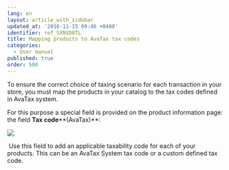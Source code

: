 ```yaml
---
lang: en
layout: article_with_sidebar
updated_at: '2016-11-15 09:46 +0400'
identifier: ref_SXNVD8TL
title: Mapping products to AvaTax tax codes
categories:
  - User manual
published: true
order: 500
---
```



To ensure the correct choice of taxing scenario for each transaction in your store, you must map the products in your catalog to the tax codes defined in AvaTax system.

For this purpose a special field is provided on the product information page: the field **Tax code****(AvaTax)**:

![]({{site.baseurl}}/attachments/8749241/8717394.png?effects=drop-shadow)

 Use this field to add an applicable taxability code for each of your products. This can be an AvaTax System tax code or a custom defined tax code.

